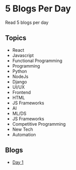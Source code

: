 # 5 Blogs Per Day 

Read 5 blogs per day

## Topics
- React
- Javascript
- Functional Programming
- Programming
- Python
- NodeJs
- Django
- UI/UX
- Frontend
- HTML
- JS Frameworks
- AI
- ML/DS
- JS Frameworks
- Competitive Programming
- New Tech
- Automation


## Blogs

- [Day 1](/Blogs/Day%201/Day1.md)